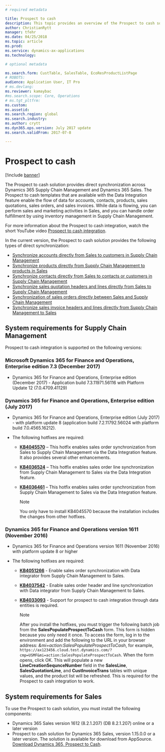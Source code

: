 ```yaml
---
# required metadata

title: Prospect to cash
description: This topic provides an overview of the Prospect to cash solution between Dynamics 365 Supply Chain Management and Dynamics 365 Sales. 
author: ChristianRytt 
manager: tfehr
ms.date: 04/25/2018
ms.topic: article
ms.prod: 
ms.service: dynamics-ax-applications
ms.technology: 

# optional metadata

ms.search.form: CustTable, SalesTable, EcoResProductListPage
# ROBOTS: 
audience: Application User, IT Pro
# ms.devlang: 
ms.reviewer: kamaybac
#ms.search.scope: Core, Operations
# ms.tgt_pltfrm: 
ms.custom: 
ms.assetid: 
ms.search.region: global
ms.search.industry: 
ms.author: crytt
ms.dyn365.ops.version: July 2017 update 
ms.search.validFrom: 2017-07-8

---
```


# Prospect to cash

[!include [banner](../includes/banner.md)]

The Prospect to cash solution provides direct synchronization across Dynamics 365 Supply Chain Management and Dynamics 365 Sales. The Prospect to cash templates that are available with the Data Integration feature enable the flow of data for accounts, contacts, products, sales quotations, sales orders, and sales invoices. While data is flowing, you can perform sales and marketing activities in Sales, and you can handle order fulfillment by using inventory management in Supply Chain Management. 

For more information about the Prospect to cash integration, watch the short YouTube video [Prospect to cash integration](https://www.youtube.com/watch?v=AVV9x5x-XCg).

In the current version, the Prospect to cash solution provides the following types of direct synchronization:

- [Synchronize accounts directly from Sales to customers in Supply Chain Management](accounts-template-mapping-direct.md)
- [Synchronize products directly from Supply Chain Management to products in Sales](products-template-mapping-direct.md)
- [Synchronize contacts directly from Sales to contacts or customers in Supply Chain Management](contacts-template-mapping-direct.md)
- [Synchronize sales quotation headers and lines directly from Sales to Supply Chain Management](sales-quotation-template-mapping-sales-fin.md)
- [Synchronization of sales orders directly between Sales and Supply Chain Management](sales-order-template-mapping-direct-two-ways.md)
- [Synchronize sales invoice headers and lines directly from Supply Chain Management to Sales](sales-invoice-template-mapping-direct.md)

## System requirements for Supply Chain Management
Prospect to cash integration is supported on the following versions:

### Microsoft Dynamics 365 for Finance and Operations, Enterprise edition 7.3 (December 2017)

- Dynamics 365 for Finance and Operations, Enterprise edition (December 2017) - Application build 7.3.11971.56116 with Platform Update 12 (7.0.4709.41129)

### Dynamics 365 for Finance and Operations, Enterprise edition (July 2017)

- Dynamics 365 for Finance and Operations, Enterprise edition (July 2017) - with platform update 8 (application build 7.2.11792.56024 with platform build 7.0.4565.16212).
- The following hotfixes are required:

  - **[KB4045570](https://fix.lcs.dynamics.com/Issue/Resolved?kb=4045570&bugId=3851320&qc=ac1145034fd04ab71ccc4d14aa012f245176712c9af7c36bb77a118726d46160)** – This hotfix enables sales order synchronization from Sales to Supply Chain Management via the Data Integration feature. It also provides several other enhancements.
  - **[KB4036524](https://fix.lcs.dynamics.com/Issue/Resolved?kb=4036524&bugId=3847504&qc=e2fcfae08b1a5d5ce9f53f330e8c212b0636c375368ff7d8d9b5ec6701523ad2)** – This hotfix enables sales order line synchronization from Supply Chain Management to Sales via the Data Integration feature.
  - **[KB4036461](https://fix.lcs.dynamics.com/Issue/Resolved?kb=4036461&bugId=3847029&qc=e2fcfae08b1a5d5ce9f53f330e8c212b0636c375368ff7d8d9b5ec6701523ad2)** – This hotfix enables sales order synchronization from Supply Chain Management to Sales via the Data Integration feature.

    > [!NOTE]
    > You only have to install KB4045570 because the installation includes the changes from other hotfixes. 

### Dynamics 365 for Finance and Operations version 1611 (November 2016)

- Dynamics 365 for Finance and Operations version 1611 (November 2016)  with platform update 8 or higher

- The following hotfixes are required:

  - **[KB4051266](https://fix.lcs.dynamics.com/Issue/Resolved?kb=4051266&bugId=3863566&qc=ee80faaa7bc6c77b368d5eaf456c9c08e0b9fba5903a7b6fd8c13756c3a4b757)** - Enable sales order synchronization with Data integrator from Supply Chain Management to Sales. 
  - **[KB4037542](https://fix.lcs.dynamics.com/Issue/Resolved?kb=4037542&bugId=3848253&qc=8323b93c15280172c5ab4159e0256e37104ced1729462c91ab2f7d00cb8d419c)** - Enable sales order header and line synchronization with Data integrator from Supply Chain Management to Sales.
  - **[KB4033093](https://fix.lcs.dynamics.com/Issue/Resolved?kb=4033093&bugId=3824604&qc=bd7e15e1fb56066b3a82ce48b691cf1ffbc934a7473fa888545b2211a8d416c5)** - Support for prospect to cash integration through data entities is required.
    
    > [!NOTE]
    > After you install the hotfixes, you must trigger the following batch job from the **SalesPopulateProspectToCash** form. This form is hidden because you only need it once. To access the form, log in to the environment and add the following to the URL in your browser address: *&mi=action:SalesPopulateProspectToCash*, for example, `https://ax123456.cloud.test.dynamics.com/?cmp=USMF&mi=action:SalesPopulateProspectToCash`. When the form opens, click OK. This will populate a new **LineCreationSequnceNumber** field in the **SalesLine**, **SalesQuotationLine**, and **CustInvoiceTrans** tables with unique values, and the product list will be refreshed. This is required for the Prospect to cash integration to work.


## System requirements for Sales

To use the Prospect to cash solution, you must install the following components:

- Dynamics 365 Sales version 1612 (8.2.1.207) (DB 8.2.1.207) online or a later version
- Prospect to cash solution for Dynamics 365 Sales, version 1.15.0.0 or a later version. The solution is available for download from AppSource. [Download Dynamics 365, Prospect to Cash](https://appsource.microsoft.com/product/dynamics-365/mscrm.c7a48b40-eed3-4d67-93ba-f2364281feb3).
